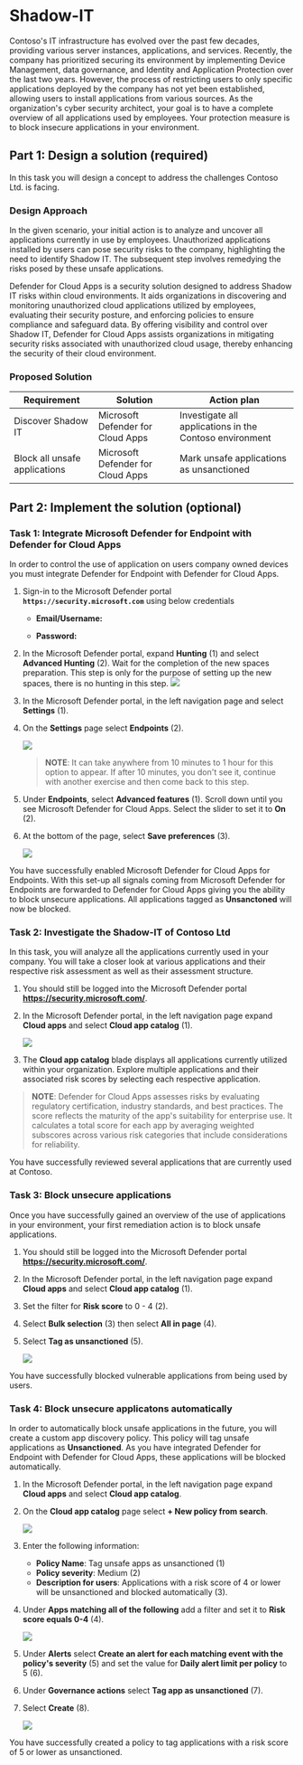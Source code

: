 # Shadow-IT

Contoso's IT infrastructure has evolved over the past few decades, providing various server instances, applications, and services. Recently, the company has prioritized securing its environment by implementing Device Management, data governance, and Identity and Application Protection over the last two years. However, the process of restricting users to only specific applications deployed by the company has not yet been established, allowing users to install applications from various sources. As the organization's cyber security architect, your goal is to have a complete overview of all applications used by employees. Your protection measure is to block insecure applications in your environment.

## Part 1: Design a solution (required)

In this task you will design a concept to address the challenges Contoso Ltd. is facing.

### Design Approach

In the given scenario, your initial action is to analyze and uncover all applications currently in use by employees. Unauthorized applications installed by users can pose security risks to the company, highlighting the need to identify Shadow IT. The subsequent step involves remedying the risks posed by these unsafe applications.

Defender for Cloud Apps is a security solution designed to address Shadow IT risks within cloud environments. It aids organizations in discovering and monitoring unauthorized cloud applications utilized by employees, evaluating their security posture, and enforcing policies to ensure compliance and safeguard data. By offering visibility and control over Shadow IT, Defender for Cloud Apps assists organizations in mitigating security risks associated with unauthorized cloud usage, thereby enhancing the security of their cloud environment.

### Proposed Solution

| Requirement                   | Solution                          | Action plan                                             |
| ----------------------------- | --------------------------------- | ------------------------------------------------------- |
| Discover Shadow IT            | Microsoft Defender for Cloud Apps | Investigate all applications in the Contoso environment |
| Block all unsafe applications | Microsoft Defender for Cloud Apps | Mark unsafe applications as unsanctioned                |

## Part 2: Implement the solution (optional)

### Task 1: Integrate Microsoft Defender for Endpoint with Defender for Cloud Apps

In order to control the use of application on users company owned devices you must integrate Defender for Endpoint with Defender for Cloud Apps.

1. Sign-in to the Microsoft Defender portal **`https://security.microsoft.com`** using below credentials

   - **Email/Username:** <inject key="AzureAdUserEmail"></inject>

   - **Password:** <inject key="AzureAdUserPassword"></inject>

1. In the Microsoft Defender portal, expand **Hunting** (1) and select **Advanced Hunting** (2). Wait for the completion of the new spaces preparation. This step is only for the purpose of setting up the new spaces, there is no hunting in this step.
   ![](../media/lab02/1.png)

1. In the Microsoft Defender portal, in the left navigation page and select **Settings** (1).

1. On the **Settings** page select **Endpoints** (2).

   ![](../media/lab02/2.png)

   > **NOTE**: It can take anywhere from 10 minutes to 1 hour for this option to appear. If after 10 minutes, you don't see it, continue with another exercise and then come back to this step.

1. Under **Endpoints**, select **Advanced features** (1). Scroll down until you see Microsoft Defender for Cloud Apps. Select the slider to set it to **On** (2).
1. At the bottom of the page, select **Save preferences** (3).

   ![](../media/lab02/3.png)

You have successfully enabled Microsoft Defender for Cloud Apps for Endpoints. With this set-up all signals coming from Microsoft Defender for Endpoints are forwarded to Defender for Cloud Apps giving you the ability to block unsecure applications. All applications tagged as **Unsanctoned** will now be blocked.

### Task 2: Investigate the Shadow-IT of Contoso Ltd

In this task, you will analyze all the applications currently used in your company. You will take a closer look at various applications and their respective risk assessment as well as their assessment structure.

1. You should still be logged into the Microsoft Defender portal **https://security.microsoft.com/**.
1. In the Microsoft Defender portal, in the left navigation page expand **Cloud apps** and select **Cloud app catalog** (1).

   ![](../media/lab02/4.png)

1. The **Cloud app catalog** blade displays all applications currently utilized within your organization. Explore multiple applications and their associated risk scores by selecting each respective application.

>**NOTE**: Defender for Cloud Apps assesses risks by evaluating regulatory certification, industry standards, and best practices. The score reflects the maturity of the app's suitability for enterprise use. It calculates a total score for each app by averaging weighted subscores across various risk categories that include considerations for reliability.

You have successfully reviewed several applications that are currently used at Contoso.

### Task 3: Block unsecure applications

Once you have successfully gained an overview of the use of applications in your environment, your first remediation action is to block unsafe applications.

1. You should still be logged into the Microsoft Defender portal **https://security.microsoft.com/**.
1. In the Microsoft Defender portal, in the left navigation page expand **Cloud apps** and select **Cloud app catalog** (1).
1. Set the filter for **Risk score** to 0 - 4 (2).
1. Select **Bulk selection** (3) then select **All in page** (4).
1. Select **Tag as unsanctioned** (5).

   ![](../media/lab02/5.png)

You have successfully blocked vulnerable applications from being used by users.

### Task 4: Block unsecure applicatons automatically

In order to automatically block unsafe applications in the future, you will create a custom app discovery policy. This policy will tag unsafe applications as **Unsanctioned**. As you have integrated Defender for Endpoint with Defender for Cloud Apps, these applications will be blocked automatically.

1. In the Microsoft Defender portal, in the left navigation page expand **Cloud apps** and select **Cloud app catalog**.
1. On the **Cloud app catalog** page select **+ New policy from search**.

   ![](../media/lab02/6.png)

1. Enter the following information:
   - **Policy Name**: Tag unsafe apps as unsanctioned (1)
   - **Policy severity**: Medium (2)
   - **Description for users**: Applications with a risk score of 4 or lower will be unsanctioned and blocked automatically (3).
1. Under **Apps matching all of the following** add a filter and set it to **Risk score equals 0-4** (4).

    ![](../media/lab02/7.png)
1. Under **Alerts** select **Create an alert for each matching event with the policy's severity** (5) and set the value for **Daily alert limit per policy** to 5 (6).
1. Under **Governance actions** select **Tag app as unsanctioned** (7).
1. Select **Create** (8).

    ![](../media/lab02/8.png)

You have successfully created a policy to tag applications with a risk score of 5 or lower as unsanctioned.
